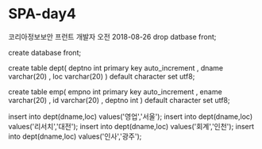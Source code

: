 # SPA-day4
코리아정보보안 프런트 개발자 오전 2018-08-26
drop datbase front; 

create database front;

create table dept(
	deptno int primary key auto_increment
	, dname varchar(20)
	, loc varchar(20)
) default character set utf8;

create table  emp(
	 empno int primary key auto_increment
	, ename varchar(20)
	, id varchar(20)
	, deptno int
) default character set utf8;

insert into dept(dname,loc) values('영업','서울');
insert into dept(dname,loc) values('리서치','대전');
insert into dept(dname,loc) values('회계','인천');
insert into dept(dname,loc) values('인사','광주');
